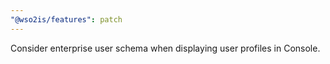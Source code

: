 ```yaml
---
"@wso2is/features": patch
---
```


Consider enterprise user schema when displaying user profiles in Console.
